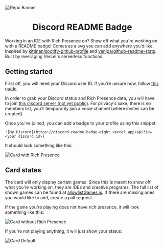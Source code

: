 ![Repo Banner](./src/assets/badgebanner.png)

<h1 align="center">Discord README Badge</h1>

Working in an IDE with Rich Presence on? Show off what you're working on with a README badge! Comes as a svg you can add anywhere you'd like. Inspired by [kittinan/spotify-github-profile](https://github.com/kittinan/spotify-github-profile) and [venipa/github-readme-stats](https://github.com/venipa/github-readme-stats). Built by leveraging Vercel's serverless functions.

## Getting started

First off, you will need your Discord user ID. If you're unsure how, follow [this guide](https://support.discord.com/hc/en-us/articles/206346498-Where-can-I-find-my-User-Server-Message-ID-).

In order to grab your Discord status and Rich Presence data, you will have to join [this discord server (not yet public)](#not-yet). For privacy's sake, there is no members list, you'll temporarily join a voice channel (where invites can be created).

Once you've joined, you can add a badge to your profile using this snippet:

```
![My Discord](https://discord-readme-badge-eight.vercel.app/api?id=<your discord id>)
```

It should look something like this:

<p><img alt="Card with Rich Presence" src="./src/assets/example-richpresence.png" /></p>

## Card states

The card will only display certain games. Since this is meant to show off what you're working on, they are IDEs and creative programs. The full list of shown games can be found at [allowlistGames.js](./src/allowlistGames.js). If there are missing ones you would like to add, create a pull request.

If the game you're playing does not have rich presence, it will look something like this:

<p><img alt="Card without Rich Presence" src="./src/assets/example-game.png" /></p>

If you're not playing anything, it will just show your status:

<p><img alt="Card Default" src="./src/assets/example-nogame.png" /></p>
